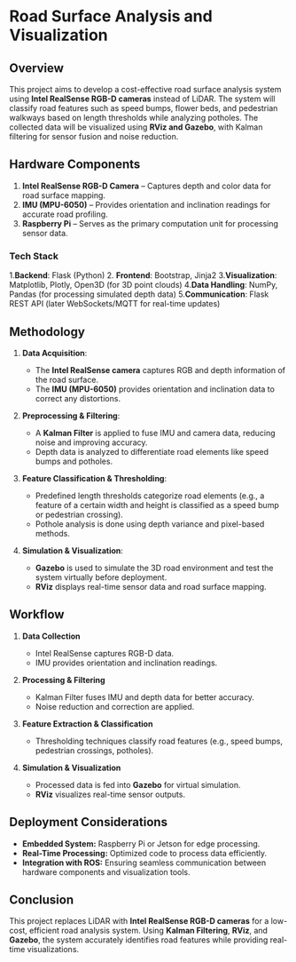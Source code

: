 # Road Surface Analysis and Visualization

## Overview
This project aims to develop a cost-effective road surface analysis system using **Intel RealSense RGB-D cameras** instead of LiDAR. The system will classify road features such as speed bumps, flower beds, and pedestrian walkways based on length thresholds while analyzing potholes. The collected data will be visualized using **RViz and Gazebo**, with Kalman filtering for sensor fusion and noise reduction.

## Hardware Components
1. **Intel RealSense RGB-D Camera** – Captures depth and color data for road surface mapping.
2. **IMU (MPU-6050)** – Provides orientation and inclination readings for accurate road profiling.
3. **Raspberry Pi** – Serves as the primary computation unit for processing sensor data.

### Tech Stack

1.**Backend**: Flask (Python)
2. **Frontend**: Bootstrap, Jinja2
3.**Visualization**: Matplotlib, Plotly, Open3D (for 3D point clouds)
4.**Data Handling**: NumPy, Pandas (for processing simulated depth data)
5.**Communication**: Flask REST API (later WebSockets/MQTT for real-time updates)

## Methodology
1. **Data Acquisition**:
   - The **Intel RealSense camera** captures RGB and depth information of the road surface.
   - The **IMU (MPU-6050)** provides orientation and inclination data to correct any distortions.

2. **Preprocessing & Filtering**:
   - A **Kalman Filter** is applied to fuse IMU and camera data, reducing noise and improving accuracy.
   - Depth data is analyzed to differentiate road elements like speed bumps and potholes.

3. **Feature Classification & Thresholding**:
   - Predefined length thresholds categorize road elements (e.g., a feature of a certain width and height is classified as a speed bump or pedestrian crossing).
   - Pothole analysis is done using depth variance and pixel-based methods.

4. **Simulation & Visualization**:
   - **Gazebo** is used to simulate the 3D road environment and test the system virtually before deployment.
   - **RViz** displays real-time sensor data and road surface mapping.

## Workflow
1. **Data Collection**
   - Intel RealSense captures RGB-D data.
   - IMU provides orientation and inclination readings.

2. **Processing & Filtering**
   - Kalman Filter fuses IMU and depth data for better accuracy.
   - Noise reduction and correction are applied.

3. **Feature Extraction & Classification**
   - Thresholding techniques classify road features (e.g., speed bumps, pedestrian crossings, potholes).

4. **Simulation & Visualization**
   - Processed data is fed into **Gazebo** for virtual simulation.
   - **RViz** visualizes real-time sensor outputs.


## Deployment Considerations
- **Embedded System:** Raspberry Pi or Jetson for edge processing.
- **Real-Time Processing:** Optimized code to process data efficiently.
- **Integration with ROS:** Ensuring seamless communication between hardware components and visualization tools.

## Conclusion
This project replaces LiDAR with **Intel RealSense RGB-D cameras** for a low-cost, efficient road analysis system. Using **Kalman Filtering**, **RViz**, and **Gazebo**, the system accurately identifies road features while providing real-time visualizations.

